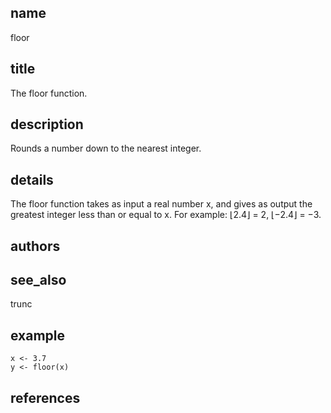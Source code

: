 ## name
floor
## title
The floor function.
## description
Rounds a number down to the nearest integer.
## details
The floor function takes as input a real number x, and gives as output the
greatest integer less than or equal to x. For example: ⌊2.4⌋ = 2, ⌊−2.4⌋ = −3.
## authors
## see_also
trunc
## example
    x <- 3.7
    y <- floor(x)

## references

